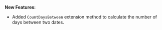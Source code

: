 **New Features:**

* Added ```CountDaysBetween``` extension method to calculate the number of days between two dates.